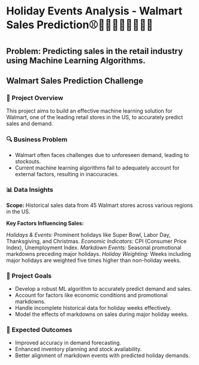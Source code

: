 # Holiday Events Analysis - Walmart Sales Prediction⚾👷🏻‍♀👷🏻‍♂🦃🎄

## Problem: Predicting sales in the retail industry using Machine Learning Algorithms.

## Walmart Sales Prediction Challenge

### 📌 Project Overview
This project aims to build an effective machine learning solution for Walmart, one of the leading retail stores in the US, to accurately predict sales and demand.

### 🔍 Business Problem

* Walmart often faces challenges due to unforeseen demand, leading to stockouts.
* Current machine learning algorithms fail to adequately account for external factors, resulting in inaccuracies.

### 📊 Data Insights

**Scope:** Historical sales data from 45 Walmart stores across various regions in the US.

**Key Factors Influencing Sales:**

*Holidays & Events:* Prominent holidays like Super Bowl, Labor Day, Thanksgiving, and Christmas.
*Economic Indicators:* CPI (Consumer Price Index), Unemployment Index.
*Markdown Events:* Seasonal promotional markdowns preceding major holidays.
*Holiday Weighting:* Weeks including major holidays are weighted five times higher than non-holiday weeks.

### 🚀 Project Goals

* Develop a robust ML algorithm to accurately predict demand and sales.
* Account for factors like economic conditions and promotional markdowns.
* Handle incomplete historical data for holiday weeks effectively.
* Model the effects of markdowns on sales during major holiday weeks.

### 🌟 Expected Outcomes

* Improved accuracy in demand forecasting.
* Enhanced inventory planning and stock availability.
* Better alignment of markdown events with predicted holiday demands.
